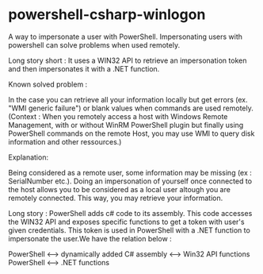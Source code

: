 # powershell-csharp-winlogon
A way to impersonate a user with PowerShell.
Impersonating users with powershell can solve problems when used remotely.

Long story short :
It uses a WIN32 API to retrieve an impersonation token and then impersonates it with a .NET function.

Known solved problem :

In the case you can retrieve all your information locally but get errors (ex. "WMI generic failure") or blank values when commands are used remotely. (Context : When you remotely access a host with Windows Remote Management, with or without WinRM PowerShell plugin but finally using PowerShell commands on the remote Host, you may use WMI to query disk information and other ressources.)

Explanation:

Being considered as a remote user, some information may be missing (ex : SerialNumber etc.). Doing an impersonation of yourself once connected to the host allows you to be considered as a local user altough you are remotely connected. This way, you may retrieve your information.

Long story : PowerShell adds c# code to its assembly. This code accesses the WIN32 API and exposes specific functions to get a token with user's given credentials. This token is used in PowerShell with a .NET function to impersonate the user.We have the relation below :

   PowerShell <--> dynamically added C# assembly <--> Win32 API functions
   PowerShell <--> .NET functions

